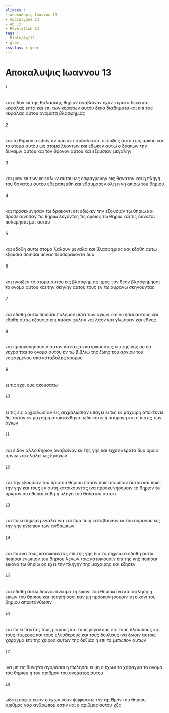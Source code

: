 ```yaml
---
aliases : 
- Αποκαλυψις Ιωαννου 13
- Apocalypse 13
- Ap 13
- Revelation 13
tags : 
- Bible/Ap/13
- grec
cssclass : grec
---
```


# Αποκαλυψις Ιωαννου 13

###### 1
και ειδον εκ της θαλασσης θηριον αναβαινον εχον κερατα δεκα και κεφαλας επτα και επι των κερατων αυτου δεκα διαδηματα και επι τας κεφαλας αυτου ονοματα βλασφημιας
###### 2
και το θηριον ο ειδον ην ομοιον παρδαλει και οι ποδες αυτου ως αρκου και το στομα αυτου ως στομα λεοντων και εδωκεν αυτω ο δρακων την δυναμιν αυτου και τον θρονον αυτου και εξουσιαν μεγαλην
###### 3
και μιαν εκ των κεφαλων αυτου ως εσφαγμενην εις θανατον και η πληγη του θανατου αυτου εθεραπευθη και εθαυμασεν ολη η γη οπισω του θηριου
###### 4
και προσεκυνησαν τω δρακοντι οτι εδωκεν την εξουσιαν τω θηριω και προσεκυνησαν τω θηριω λεγοντες τις ομοιος τω θηριω και τις δυναται πολεμησαι μετ αυτου
###### 5
και εδοθη αυτω στομα λαλουν μεγαλα και βλασφημιας και εδοθη αυτω εξουσια ποιησαι μηνας τεσσερακοντα δυο
###### 6
και ηνοιξεν το στομα αυτου εις βλασφημιας προς τον θεον βλασφημησαι το ονομα αυτου και την σκηνην αυτου τους εν τω ουρανω σκηνουντας
###### 7
και εδοθη αυτω ποιησαι πολεμον μετα των αγιων και νικησαι αυτους και εδοθη αυτω εξουσια επι πασαν φυλην και λαον και γλωσσαν και εθνος
###### 8
και προσκυνησουσιν αυτον παντες οι κατοικουντες επι της γης ου ου γεγραπται το ονομα αυτου εν τω βιβλιω της ζωης του αρνιου του εσφαγμενου απο καταβολης κοσμου
###### 9
ει τις εχει ους ακουσατω
###### 10
ει τις εις αιχμαλωσιαν εις αιχμαλωσιαν υπαγει ει τις εν μαχαιρη αποκτενει δει αυτον εν μαχαιρη αποκτανθηναι ωδε εστιν η υπομονη και η πιστις των αγιων
###### 11
και ειδον αλλο θηριον αναβαινον εκ της γης και ειχεν κερατα δυο ομοια αρνιω και ελαλει ως δρακων
###### 12
και την εξουσιαν του πρωτου θηριου πασαν ποιει ενωπιον αυτου και ποιει την γην και τους εν αυτη κατοικουντας ινα προσκυνησουσιν το θηριον το πρωτον ου εθεραπευθη η πληγη του θανατου αυτου
###### 13
και ποιει σημεια μεγαλα ινα και πυρ ποιη καταβαινειν εκ του ουρανου εις την γην ενωπιον των ανθρωπων
###### 14
και πλανα τους κατοικουντας επι της γης δια τα σημεια α εδοθη αυτω ποιησαι ενωπιον του θηριου λεγων τοις κατοικουσιν επι της γης ποιησαι εικονα τω θηριω ος εχει την πληγην της μαχαιρης και εζησεν
###### 15
και εδοθη αυτω δουναι πνευμα τη εικονι του θηριου ινα και λαληση η εικων του θηριου και ποιηση οσοι εαν μη προσκυνησουσιν τη εικονι του θηριου αποκτανθωσιν
###### 16
και ποιει παντας τους μικρους και τους μεγαλους και τους πλουσιους και τους πτωχους και τους ελευθερους και τους δουλους ινα δωσιν αυτοις χαραγμα επι της χειρος αυτων της δεξιας η επι το μετωπον αυτων
###### 17
ινα μη τις δυνηται αγορασαι η πωλησαι ει μη ο εχων το χαραγμα το ονομα του θηριου η τον αριθμον του ονοματος αυτου
###### 18
ωδε η σοφια εστιν ο εχων νουν ψηφισατω τον αριθμον του θηριου αριθμος γαρ ανθρωπου εστιν και ο αριθμος αυτου χξς
